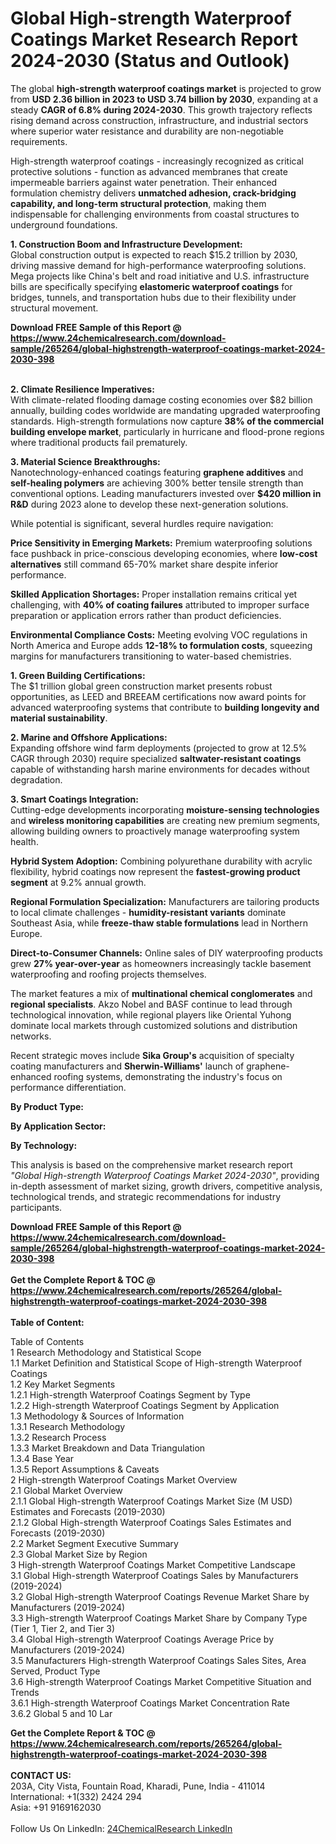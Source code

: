 <h1>Global High-strength Waterproof Coatings Market Research Report 2024-2030 (Status and Outlook)</h1><p>The global <strong>high-strength waterproof coatings market</strong> is projected to grow from <strong>USD 2.36 billion in 2023 to USD 3.74 billion by 2030</strong>, expanding at a steady <strong>CAGR of 6.8% during 2024-2030</strong>. This growth trajectory reflects rising demand across construction, infrastructure, and industrial sectors where superior water resistance and durability are non-negotiable requirements.</p><p>High-strength waterproof coatings - increasingly recognized as critical protective solutions - function as advanced membranes that create impermeable barriers against water penetration. Their enhanced formulation chemistry delivers <strong>unmatched adhesion, crack-bridging capability, and long-term structural protection</strong>, making them indispensable for challenging environments from coastal structures to underground foundations.</p><p><strong>1. Construction Boom and Infrastructure Development:</strong><br>
Global construction output is expected to reach $15.2 trillion by 2030, driving massive demand for high-performance waterproofing solutions. Mega projects like China's belt and road initiative and U.S. infrastructure bills are specifically specifying <strong>elastomeric waterproof coatings</strong> for bridges, tunnels, and transportation hubs due to their flexibility under structural movement.</p><div><b>Download FREE Sample of this Report @ 
            <a href="https://www.24chemicalresearch.com/download-sample/265264/global-highstrength-waterproof-coatings-market-2024-2030-398">
            https://www.24chemicalresearch.com/download-sample/265264/global-highstrength-waterproof-coatings-market-2024-2030-398</a></b></div><br><p><strong>2. Climate Resilience Imperatives:</strong><br>
With climate-related flooding damage costing economies over $82 billion annually, building codes worldwide are mandating upgraded waterproofing standards. High-strength formulations now capture <strong>38% of the commercial building envelope market</strong>, particularly in hurricane and flood-prone regions where traditional products fail prematurely.</p><p><strong>3. Material Science Breakthroughs:</strong><br>
Nanotechnology-enhanced coatings featuring <strong>graphene additives</strong> and <strong>self-healing polymers</strong> are achieving 300% better tensile strength than conventional options. Leading manufacturers invested over <strong>$420 million in R&amp;D</strong> during 2023 alone to develop these next-generation solutions.</p><p>While potential is significant, several hurdles require navigation:</p><p><strong>Price Sensitivity in Emerging Markets:</strong> Premium waterproofing solutions face pushback in price-conscious developing economies, where <strong>low-cost alternatives</strong> still command 65-70% market share despite inferior performance.</p><p><strong>Skilled Application Shortages:</strong> Proper installation remains critical yet challenging, with <strong>40% of coating failures</strong> attributed to improper surface preparation or application errors rather than product deficiencies.</p><p><strong>Environmental Compliance Costs:</strong> Meeting evolving VOC regulations in North America and Europe adds <strong>12-18% to formulation costs</strong>, squeezing margins for manufacturers transitioning to water-based chemistries.</p><p><strong>1. Green Building Certifications:</strong><br>
The $1 trillion global green construction market presents robust opportunities, as LEED and BREEAM certifications now award points for advanced waterproofing systems that contribute to <strong>building longevity and material sustainability</strong>.</p><p><strong>2. Marine and Offshore Applications:</strong><br>
Expanding offshore wind farm deployments (projected to grow at 12.5% CAGR through 2030) require specialized <strong>saltwater-resistant coatings</strong> capable of withstanding harsh marine environments for decades without degradation.</p><p><strong>3. Smart Coatings Integration:</strong><br>
Cutting-edge developments incorporating <strong>moisture-sensing technologies</strong> and <strong>wireless monitoring capabilities</strong> are creating new premium segments, allowing building owners to proactively manage waterproofing system health.</p><p><strong>Hybrid System Adoption:</strong> Combining polyurethane durability with acrylic flexibility, hybrid coatings now represent the <strong>fastest-growing product segment</strong> at 9.2% annual growth.</p><p><strong>Regional Formulation Specialization:</strong> Manufacturers are tailoring products to local climate challenges - <strong>humidity-resistant variants</strong> dominate Southeast Asia, while <strong>freeze-thaw stable formulations</strong> lead in Northern Europe.</p><p><strong>Direct-to-Consumer Channels:</strong> Online sales of DIY waterproofing products grew <strong>27% year-over-year</strong> as homeowners increasingly tackle basement waterproofing and roofing projects themselves.</p><p>The market features a mix of <strong>multinational chemical conglomerates</strong> and <strong>regional specialists</strong>. Akzo Nobel and BASF continue to lead through technological innovation, while regional players like Oriental Yuhong dominate local markets through customized solutions and distribution networks.</p><p>Recent strategic moves include <strong>Sika Group's</strong> acquisition of specialty coating manufacturers and <strong>Sherwin-Williams'</strong> launch of graphene-enhanced roofing systems, demonstrating the industry's focus on performance differentiation.</p><p><strong>By Product Type:</strong></p><p><strong>By Application Sector:</strong></p><p><strong>By Technology:</strong></p><p>This analysis is based on the comprehensive market research report <em>"Global High-strength Waterproof Coatings Market 2024-2030"</em>, providing in-depth assessment of market sizing, growth drivers, competitive analysis, technological trends, and strategic recommendations for industry participants.</p><div><b>Download FREE Sample of this Report @ 
            <a href="https://www.24chemicalresearch.com/download-sample/265264/global-highstrength-waterproof-coatings-market-2024-2030-398">
            https://www.24chemicalresearch.com/download-sample/265264/global-highstrength-waterproof-coatings-market-2024-2030-398</a></b></div><br><div><b>Get the Complete Report & TOC @ 
            <a href="https://www.24chemicalresearch.com/reports/265264/global-highstrength-waterproof-coatings-market-2024-2030-398">
            https://www.24chemicalresearch.com/reports/265264/global-highstrength-waterproof-coatings-market-2024-2030-398</a></b></div><br>
            <b>Table of Content:</b><p>Table of Contents<br />
1 Research Methodology and Statistical Scope<br />
1.1 Market Definition and Statistical Scope of High-strength Waterproof Coatings<br />
1.2 Key Market Segments<br />
1.2.1 High-strength Waterproof Coatings Segment by Type<br />
1.2.2 High-strength Waterproof Coatings Segment by Application<br />
1.3 Methodology & Sources of Information<br />
1.3.1 Research Methodology<br />
1.3.2 Research Process<br />
1.3.3 Market Breakdown and Data Triangulation<br />
1.3.4 Base Year<br />
1.3.5 Report Assumptions & Caveats<br />
2 High-strength Waterproof Coatings Market Overview<br />
2.1 Global Market Overview<br />
2.1.1 Global High-strength Waterproof Coatings Market Size (M USD) Estimates and Forecasts (2019-2030)<br />
2.1.2 Global High-strength Waterproof Coatings Sales Estimates and Forecasts (2019-2030)<br />
2.2 Market Segment Executive Summary<br />
2.3 Global Market Size by Region<br />
3 High-strength Waterproof Coatings Market Competitive Landscape<br />
3.1 Global High-strength Waterproof Coatings Sales by Manufacturers (2019-2024)<br />
3.2 Global High-strength Waterproof Coatings Revenue Market Share by Manufacturers (2019-2024)<br />
3.3 High-strength Waterproof Coatings Market Share by Company Type (Tier 1, Tier 2, and Tier 3)<br />
3.4 Global High-strength Waterproof Coatings Average Price by Manufacturers (2019-2024)<br />
3.5 Manufacturers High-strength Waterproof Coatings Sales Sites, Area Served, Product Type<br />
3.6 High-strength Waterproof Coatings Market Competitive Situation and Trends<br />
3.6.1 High-strength Waterproof Coatings Market Concentration Rate<br />
3.6.2 Global 5 and 10 Lar</p><div><b>Get the Complete Report & TOC @ 
            <a href="https://www.24chemicalresearch.com/reports/265264/global-highstrength-waterproof-coatings-market-2024-2030-398">
            https://www.24chemicalresearch.com/reports/265264/global-highstrength-waterproof-coatings-market-2024-2030-398</a></b></div><br><b>CONTACT US:</b><br>
            203A, City Vista, Fountain Road, Kharadi, Pune, India - 411014<br>
            International: +1(332) 2424 294<br>
            Asia: +91 9169162030 <br><br>
            Follow Us On LinkedIn: <a href="https://www.linkedin.com/company/24chemicalresearch/">24ChemicalResearch LinkedIn</a>